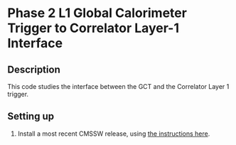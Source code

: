 # Phase 2 L1 Global Calorimeter Trigger to Correlator Layer-1 Interface 

## Description 

This code studies the interface between the GCT and the Correlator Layer 1 trigger.

## Setting up

1. Install a most recent CMSSW release, using [the instructions here](https://twiki.cern.ch/twiki/bin/view/CMSPublic/SWGuideL1TPhase2Instructions).

